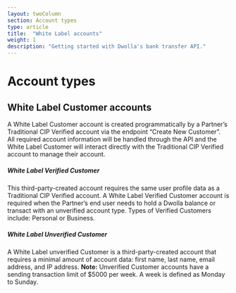 ```yaml
---
layout: twoColumn
section: Account types
type: article
title:  "White Label accounts"
weight: 1
description: "Getting started with Dwolla's bank transfer API."
---
```


# Account types

## White Label Customer accounts

A White Label Customer account is created programmatically by a Partner’s Traditional CIP Verified account via the endpoint “Create New Customer”. All required account information will be handled through the API and the White Label Customer will interact directly with the Traditional CIP Verified account to manage their account.

##### White Label Verified Customer

This third-party-created account requires the same user profile data as a Traditional CIP Verified account. A White Label Verified Customer account is required when the Partner’s end user needs to hold a Dwolla balance or transact with an unverified account type. Types of Verified Customers include: Personal or Business. 

##### White Label Unverified Customer

A White Label unverified Customer is a third-party-created account that requires a minimal amount of account data: first name, last name, email address, and IP address. **Note:** Unverified Customer accounts have a sending transaction limit of $5000 per week. A week is defined as Monday to Sunday.